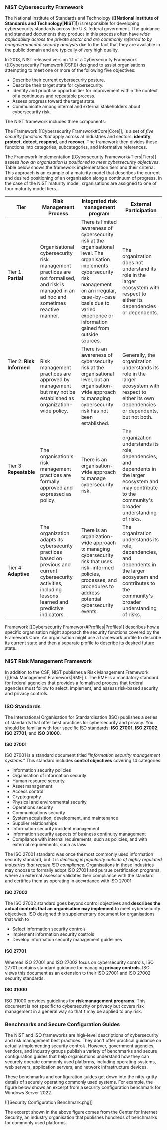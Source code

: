 
### NIST Cybersecurity Framework

The National Institute of Standards and Technology (**[[National Institute of Standards and Technology|NIST]]**) is responsible for developing cybersecurity standards across the U.S. federal government. The guidance and standard documents they produce in this process often have *wide applicability across the private sector and are commonly referred to by nongovernmental security analysts* due to the fact that they are available in the public domain and are typically of very high quality.

In 2018, NIST released version 1.1 of a Cybersecurity Framework ([[Cybersecurity Framework|CSF]]) designed to assist organisations attempting to meet one or more of the following five objectives:

- Describe their current cybersecurity posture.
- Describe their target state for cybersecurity.
- Identify and prioritise opportunities for improvement within the context of a continuous and repeatable process.
- Assess progress toward the target state.
- Communicate among internal and external stakeholders about cybersecurity risk.

The NIST framework includes three components:

The Framework [[Cybersecurity Framework#Core|Core]], is a set of *five security functions that* apply across all industries and sectors: **identify**, **protect**, **detect**, **respond**, and **recover**. The framework then divides these functions into categories, subcategories, and informative references. 

The Framework Implementation [[Cybersecurity Framework#Tiers|Tiers]] assess *how an organisation is positioned to meet cybersecurity objectives*. Table below shows the framework implementation tiers and their criteria. This approach is an example of a maturity model that describes the current and desired positioning of an organisation along a continuum of progress. In the case of the NIST maturity model, organisations are assigned to one of four maturity model tiers.

| Tier                                                      | Risk Management Process                                                                                                                                              | Integrated risk management program                                                                                                                                                                                                               | External Participation                                                                                                                                            |
| --------------------------------------------------------- | -------------------------------------------------------------------------------------------------------------------------------------------------------------------- | ------------------------------------------------------------------------------------------------------------------------------------------------------------------------------------------------------------------------------------------------ | ----------------------------------------------------------------------------------------------------------------------------------------------------------------- |
| Tier 1: **Partial**<br><br><br>                           | Organisational cybersecurity risk management practices are not formalised, and risk is managed in an ad hoc and sometimes reactive manner.                           | There is limited awareness of cybersecurity risk at the organisational level. The organisation implements cybersecurity risk management on an irregular, case-by-case basis due to varied experience or information gained from outside sources. | The organization does not understand its role in the larger ecosystem with respect to either its dependencies or dependents.                                      |
| Tier 2: **Risk Informed**<br><br><br><br><br><br><br><br> | Risk management practices are approved by management but may not be established as organization-wide policy.                                                         | There is an awareness of cybersecurity risk at the organisational level, but an organisation-wide approach to managing cybersecurity risk has not been established.                                                                              | Generally, the organization understands its role in the larger ecosystem with respect to either its own dependencies or dependents, but not both.                 |
| Tier 3: **Repeatable**<br><br><br>                        | The organisation's risk management practices are formally approved and expressed as policy.                                                                          | There is an organisation-wide approach to manage cybersecurity risk.                                                                                                                                                                             | The organization understands its role, dependencies, and dependents in the larger ecosystem and may contribute to the community's broader understanding of risks. |
| Tier 4: **Adaptive**                                      | The organization adapts its cybersecurity practices based on previous and current cybersecurity activities, including lessons learned and predictive indicators.<br> | There is an organization-wide approach to managing cybersecurity risk that uses risk-informed policies, processes, and procedures to address potential cybersecurity events.                                                                     | The organization understands its role, dependencies, and dependents in the larger ecosystem and contributes to the community's broader understanding of risks.    |

Framework [[Cybersecurity Framework#Profiles|Profiles]] describes how a specific organisation might approach the security functions covered by the Framework Core. An organisation might use a framework profile to describe its current state and then a separate profile to describe its desired future state.

### NIST Risk Management Framework

In addition to the CSF, NIST publishes a Risk Management Framework ([[Risk Management Framework|RMF]]). The RMF is a mandatory standard for federal agencies that provides a formalised process that federal agencies must follow to select, implement, and assess risk-based security and privacy controls.

### ISO Standards

The International Organisation for Standardisation (ISO) publishes a series of standards that offer best practices for cybersecurity and privacy. You should be familiar with four specific ISO standards: **ISO 27001**, **ISO 27002**, **ISO 27701**, and **ISO 31000**.

#### ISO 27001

ISO 27001 is a standard document titled “*Information security management systems*.” This standard includes **control objectives** covering 14 categories:

- Information security policies
- Organisation of information security
- Human resource security
- Asset management
- Access control
- Cryptography
- Physical and environmental security
- Operations security
- Communications security
- System acquisition, development, and maintenance
- Supplier relationships
- Information security incident management
- Information security aspects of business continuity management
- Compliance with internal requirements, such as policies, and with external requirements, such as laws

The ISO 27001 standard was once the most commonly used information security standard, but it is *declining in popularity outside of highly regulated industries that require ISO compliance*. Organisations in those industries may choose to formally adopt ISO 27001 and pursue certification programs, where an external assessor validates their compliance with the standard and certifies them as operating in accordance with ISO 27001.

#### ISO 27002

The ISO 27002 standard goes beyond control objectives and **describes the actual controls that an organisation may implement** to meet cybersecurity objectives. ISO designed this supplementary document for organisations that wish to

- Select information security controls
- Implement information security controls
- Develop information security management guidelines

#### ISO 27701

Whereas ISO 27001 and ISO 27002 focus on cybersecurity controls, ISO 27701 contains standard guidance for managing **privacy controls**. ISO views this document as an extension to their ISO 27001 and ISO 27002 security standards.

#### ISO 31000

ISO 31000 provides guidelines for **risk management programs**. This document is not specific to cybersecurity or privacy but covers risk management in a general way so that it may be applied to any risk.

### Benchmarks and Secure Configuration Guides

The NIST and ISO frameworks are high-level descriptions of cybersecurity and risk management best practices. They don't offer practical guidance on actually implementing security controls. However, government agencies, vendors, and industry groups publish a variety of benchmarks and secure configuration guides that help organisations understand how they can securely operate commonly used platforms, including operating systems, web servers, application servers, and network infrastructure devices.

These benchmarks and configuration guides get down into the nitty-gritty details of securely operating commonly used systems. For example, the figure below shows an excerpt from a security configuration benchmark for Windows Server 2022.

![[Security Configuration Benchmark.png]]

The excerpt shown in the above figure comes from the Center for Internet Security, an industry organisation that publishes hundreds of benchmarks for commonly used platforms. 